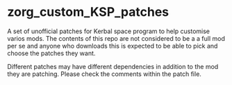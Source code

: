 # zorg_custom_KSP_patches
A set of unofficial patches for Kerbal space program to help customise varios mods. The contents of this repo are not considered to be a a full mod per se and anyone who downloads this is expected to be able to pick and choose the patches they want.

Different patches may have different dependencies in addition to the mod they are patching. Please check the comments within the patch file.
